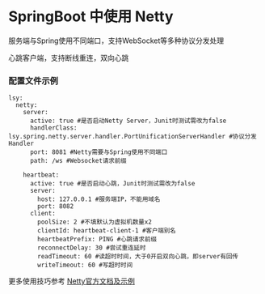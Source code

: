 # SpringBoot 中使用 Netty

服务端与Spring使用不同端口，支持WebSocket等多种协议分发处理

心跳客户端，支持断线重连，双向心跳

### 配置文件示例

```
lsy:
  netty:
    server:
      active: true #是否启动Netty Server，Junit时测试需改为false
      handlerClass: lsy.spring.netty.server.handler.PortUnificationServerHandler #协议分发Handler
      port: 8081 #Netty需要与Spring使用不同端口
      path: /ws #Websocket请求前缀
      
    heartbeat:
      active: true #是否启动心跳，Junit时测试需改为false
      server:
        host: 127.0.0.1 #服务端IP，不能用域名
        port: 8082
      client:
        poolSize: 2 #不填默认为虚拟机数量x2
        clientId: heartbeat-client-1 #客户端别名
        heartbeatPrefix: PING #心跳请求前缀
        reconnectDelay: 30 #尝试重连延时
        readTimeout: 60 #读超时时间，大于0开启双向心跳，即server有回传
        writeTimeout: 60 #写超时时间
```

更多使用技巧参考 [Netty官方文档及示例](https://netty.io/wiki/index.html)

